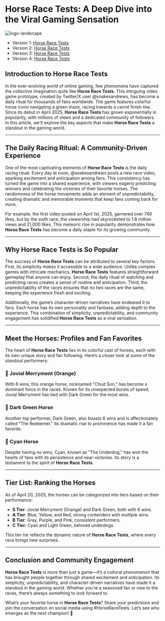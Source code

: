 # Horse Race Tests: A Deep Dive into the Viral Gaming Sensation

![logo-landscape](https://github.com/user-attachments/assets/a3760693-7558-4a50-8a07-7f5b4d6660bf)

- Version 1: [Horse Race Tests](https://sprunki-incredibox.org/game/other-horse-race-tests)
- Version 2: [Horse Race Tests](https://sprunki.la/game/other-horse-race-tests)
- Version 3: [Horse Race Tests](https://scrunkly.org/game/other-horse-race-tests)
- Version 4: [Horse Race Tests](https://horseracetests.org)


## Introduction to Horse Race Tests

In the ever-evolving world of online gaming, few phenomena have captured the collective imagination quite like **Horse Race Tests**. This intriguing video game prototype, created by Twitter/X user @snakesandrews, has become a daily ritual for thousands of fans worldwide. The game features colorful horse icons navigating a green maze, racing towards a carrot finish line. Since its debut in April 2025, **Horse Race Tests** has grown exponentially in popularity, with millions of views and a dedicated community of followers. In this article, we'll explore the key aspects that make **Horse Race Tests** a standout in the gaming world.

---

## The Daily Racing Ritual: A Community-Driven Experience

One of the most captivating elements of **Horse Race Tests** is the daily racing ritual. Every day at noon, @snakesandrews posts a new race video, sparking excitement and anticipation among fans. This consistency has turned the game into a shared experience, with viewers eagerly predicting winners and celebrating the victories of their favorite horses. The randomness of the horse movements adds an element of unpredictability, creating dramatic and memorable moments that keep fans coming back for more. 

For example, the first video posted on April 1st, 2025, garnered over 740 likes, but by the sixth race, the viewership had skyrocketed to 1.8 million views and 21,000 likes. This meteoric rise in popularity demonstrates how **Horse Race Tests** has become a daily staple for its growing community.

---

## Why Horse Race Tests is So Popular

The success of **Horse Race Tests** can be attributed to several key factors. First, its simplicity makes it accessible to a wide audience. Unlike complex games with intricate mechanics, **Horse Race Tests** features straightforward gameplay that anyone can enjoy. Second, the daily ritual of watching and predicting races creates a sense of routine and anticipation. Third, the unpredictability of the races ensures that no two races are the same, keeping the experience fresh and exciting. 

Additionally, the game’s character-driven narratives have endeared it to fans. Each horse has its own personality and fanbase, adding depth to the experience. This combination of simplicity, unpredictability, and community engagement has solidified **Horse Race Tests** as a viral sensation.

---

## Meet the Horses: Profiles and Fan Favorites

The heart of **Horse Race Tests** lies in its colorful cast of horses, each with its own unique story and fan following. Here’s a closer look at some of the standout performers:

### 🐎 Jovial Merryment (Orange)
With 6 wins, this orange horse, nicknamed "Chud Son," has become a dominant force in the races. Known for its unexpected bursts of speed, Jovial Merryment has tied with Dark Green for the most wins.

### 🐎 Dark Green Horse
Another top performer, Dark Green, also boasts 6 wins and is affectionately called "The Redeemer." Its dramatic rise to prominence has made it a fan favorite.

### 🐎 Cyan Horse
Despite having no wins, Cyan, known as "The Underdog," has won the hearts of fans with its persistence and near-victories. Its story is a testament to the spirit of **Horse Race Tests**.

---

## Tier List: Ranking the Horses

As of April 20, 2025, the horses can be categorized into tiers based on their performance:

- **S Tier**: Jovial Merryment (Orange) and Dark Green, both with 6 wins.  
- **A Tier**: Blue, Yellow, and Red, strong contenders with multiple wins.  
- **B Tier**: Gray, Purple, and Pink, consistent performers.  
- **C Tier**: Cyan and Light Green, beloved underdogs.  

This tier list reflects the dynamic nature of **Horse Race Tests**, where every race brings new surprises.

---

## Conclusion and Community Engagement

**Horse Race Tests** is more than just a game—it’s a cultural phenomenon that has brought people together through shared excitement and anticipation. Its simplicity, unpredictability, and character-driven narratives have made it a standout in the gaming world. Whether you’re a seasoned fan or new to the races, there’s always something to look forward to.

What’s your favorite horse in **Horse Race Tests**? Share your predictions and join the conversation on social media using #HorseRaceTests. Let’s see who emerges as the next champion! 🐎
